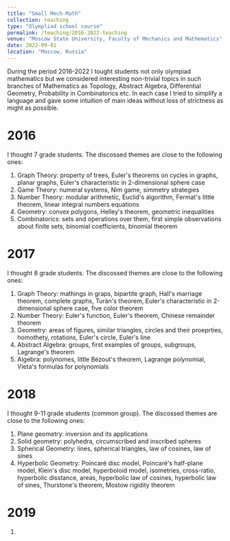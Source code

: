 ```yaml
---
title: "Small Mech-Math"
collection: teaching
type: "Olympliad school course"
permalink: /teaching/2016-2022-teaching
venue: "Moscow State University, Faculty of Mechanics and Mathematics"
date: 2022-09-01
location: "Moscow, Russia"
---
```


During the period 2016-2022 I tought students not only olympiad mathematics but we considered interesting non-trivial topics in such branches of Mathematics as Topology, Abstract Algebra, Differential Geometry, Probability in Combinatorics etc. In each case I tried to simplify a language and gave some intuition of main ideas without loss of strictness as might as possible. 

2016
======
I thought 7 grade students. The discossed themes are close to the following ones: 

1. Graph Theory: property of trees, Euler's theorems on cycles in graphs, planar graphs, Euler's characteristic in 2-dimensional sphere case
2. Game Theory: numeral systems, Nim game, simmetry strategies
3. Number Theory: modular arithmetic, Euclid's algorithm, Fermat's little theorem, linear integral numbers equations
4. Geometry: convex polygons, Helley's theorem, geometric inequalities
5. Combinatorics: sets and operations over them, first simple observations about finite sets, binomial coefficients, binomial theorem  

2017
======
I thought 8 grade students. The discossed themes are close to the following ones: 

1. Graph Theory: mathings in graps, bipartite graph, Hall's marriage theorem, complete graphs, Turàn's theorem, Euler's characteristic in 2-dimensional sphere case, five color theorem 
2. Number Theory: Euler's function, Euler's theorem, Chinese remainder theorem
3. Geometry: areas of figures, similar triangles, circles and their proeprties, homothety, rotations, Euler's circle, Euler's line
4. Abstract Algebra: groups, first examples of groups, subgroups, Lagrange's theorem
5. Algebra: polynomes, little Bézout's theorem, Lagrange polynomial, Vieta's formulas for polynomials 

2018
======
I thought 9-11 grade students (common group). The discossed themes are close to the following ones: 

1. Plane geometry: inversion and its applications
2. Solid geometry: polyhedra, circumscribed and inscribed spheres
3. Spherical Geometry: lines, spherical triangles, law of cosines, law of sines
4. Hyperbolic Geometry: Poincaré disc model, Poincaré's half-plane model, Klein's disc model, hyperboloid model, isometries, cross-ratio, hyperbolic disstance, areas, hyperbolic law of cosines, hyperbolic law of sines, Thurstone's theorem, Mostow rigidity theorem

2019
======

1. 















